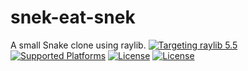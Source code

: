 # snek-eat-snek
A small Snake clone using raylib. [![Targeting raylib 5.5](https://img.shields.io/badge/raylib-5.5-3DDC84)](https://raylib.com) [![Supported Platforms](https://img.shields.io/badge/Platform-Android-3DDC84)](https://developer.android.com/) [![License](https://img.shields.io/badge/license-MIT-blue.svg)](LICENSE) [![License](https://img.shields.io/badge/license-zlib%2Flibpng-blue.svg)](LICENSE)
